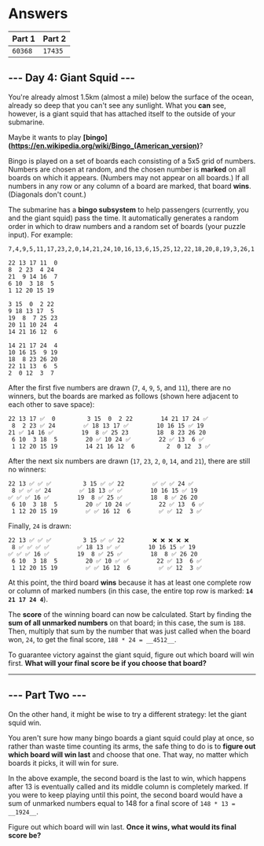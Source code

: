 # Answers

| Part 1  | Part 2  |
| ------- | ------- |
| `60368` | `17435` |

## --- Day 4: Giant Squid ---

You're already almost 1.5km (almost a mile) below the surface of the ocean, already so deep that you can't see any sunlight. What you __can__ see, however, is a giant squid that has attached itself to the outside of your submarine.

Maybe it wants to play __[bingo](https://en.wikipedia.org/wiki/Bingo_(American_version)__?

Bingo is played on a set of boards each consisting of a 5x5 grid of numbers. Numbers are chosen at random, and the chosen number is __marked__ on all boards on which it appears. (Numbers may not appear on all boards.) If all numbers in any row or any column of a board are marked, that board __wins__. (Diagonals don't count.)

The submarine has a __bingo subsystem__ to help passengers (currently, you and the giant squid) pass the time. It automatically generates a random order in which to draw numbers and a random set of boards (your puzzle input). For example:

    7,4,9,5,11,17,23,2,0,14,21,24,10,16,13,6,15,25,12,22,18,20,8,19,3,26,1

    22 13 17 11  0
    8  2 23  4 24
    21  9 14 16  7
    6 10  3 18  5
    1 12 20 15 19

    3 15  0  2 22
    9 18 13 17  5
    19  8  7 25 23
    20 11 10 24  4
    14 21 16 12  6

    14 21 17 24  4
    10 16 15  9 19
    18  8 23 26 20
    22 11 13  6  5
    2  0 12  3  7

After the first five numbers are drawn (`7`, `4`, `9`, `5`, and `11`), there are no winners, but the boards are marked as follows (shown here adjacent to each other to save space):

    22 13 17 ✅  0         3 15  0  2 22        14 21 17 24 ✅
     8  2 23 ✅ 24        ✅ 18 13 17 ✅        10 16 15 ✅ 19
    21 ✅ 14 16 ✅        19  8 ✅ 25 23        18  8 23 26 20
     6 10  3 18  5        20 ✅ 10 24 ✅        22 ✅ 13  6 ✅
     1 12 20 15 19        14 21 16 12  6         2  0 12  3 ✅

After the next six numbers are drawn (`17`, `23`, `2`, `0`, `14`, and `21`), there are still no winners:

    22 13 ✅ ✅ ✅         3 15 ✅ ✅ 22        ✅ ✅ ✅ 24 ✅
     8 ✅ ✅ ✅ 24        ✅ 18 13 ✅ ✅        10 16 15 ✅ 19
    ✅ ✅ ✅ 16 ✅        19  8 ✅ 25 ✅        18  8 ✅ 26 20
     6 10  3 18  5        20 ✅ 10 24 ✅        22 ✅ 13  6 ✅
     1 12 20 15 19        ✅ ✅ 16 12  6        ✅ ✅ 12  3 ✅

Finally, `24` is drawn:

    22 13 ✅ ✅ ✅         3 15 ✅ ✅ 22        ❌ ❌ ❌ ❌ ❌
     8 ✅ ✅ ✅ ✅        ✅ 18 13 ✅ ✅        10 16 15 ✅ 19
    ✅ ✅ ✅ 16 ✅        19  8 ✅ 25 ✅        18  8 ✅ 26 20
     6 10  3 18  5        20 ✅ 10 ✅ ✅        22 ✅ 13  6 ✅
     1 12 20 15 19        ✅ ✅ 16 12  6        ✅ ✅ 12  3 ✅

At this point, the third board __wins__ because it has at least one complete row or column of marked numbers (in this case, the entire top row is marked: __`14 21 17 24 4`__).

The __score__ of the winning board can now be calculated. Start by finding the __sum of all unmarked numbers__ on that board; in this case, the sum is `188`. Then, multiply that sum by the number that was just called when the board won, `24`, to get the final score, `188 * 24 = __4512__`.

To guarantee victory against the giant squid, figure out which board will win first. __What will your final score be if you choose that board?__

-----------------

## --- Part Two ---

On the other hand, it might be wise to try a different strategy: let the giant squid win.

You aren't sure how many bingo boards a giant squid could play at once, so rather than waste time counting its arms, the safe thing to do is to __figure out which board will win last__ and choose that one. That way, no matter which boards it picks, it will win for sure.

In the above example, the second board is the last to win, which happens after 13 is eventually called and its middle column is completely marked. If you were to keep playing until this point, the second board would have a sum of unmarked numbers equal to 148 for a final score of `148 * 13 = __1924__`.

Figure out which board will win last. __Once it wins, what would its final score be?__